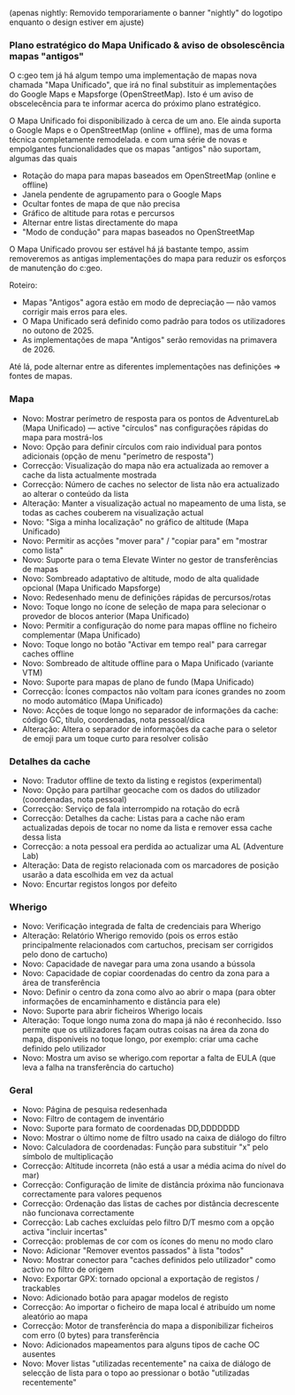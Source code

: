 (apenas nightly: Removido temporariamente o banner "nightly" do logotipo enquanto o design estiver em ajuste)

### Plano estratégico do Mapa Unificado & aviso de obsolescência mapas "antigos"
O c:geo tem já há algum tempo uma implementação de mapas nova chamada "Mapa Unificado", que irá no final substituir as implementações do Google Maps e Mapsforge (OpenStreetMap). Isto é um aviso de obscelecência para te informar acerca do próximo plano estratégico.

O Mapa Unificado foi disponibilizado à cerca de um ano. Ele ainda suporta o Google Maps e o OpenStreetMap (online + offline), mas de uma forma técnica completamente remodelada. e com uma série de novas e empolgantes funcionalidades que os mapas "antigos" não suportam, algumas das quais
- Rotação do mapa para mapas baseados em OpenStreetMap (online e offline)
- Janela pendente de agrupamento para o Google Maps
- Ocultar fontes de mapa de que não precisa
- Gráfico de altitude para rotas e percursos
- Alternar entre listas directamente do mapa
- "Modo de condução" para mapas baseados no OpenStreetMap

O Mapa Unificado provou ser estável há já bastante tempo, assim removeremos as antigas implementações do mapa para reduzir os esforços de manutenção do c:geo.

Roteiro:
- Mapas "Antigos" agora estão em modo de depreciação — não vamos corrigir mais erros para eles.
- O Mapa Unificado será definido como padrão para todos os utilizadores no outono de 2025.
- As implementações de mapa "Antigos" serão removidas na primavera de 2026.

Até lá, pode alternar entre as diferentes implementações nas definições => fontes de mapas.

### Mapa
- Novo: Mostrar perímetro de resposta para os pontos de AdventureLab (Mapa Unificado) — active "círculos" nas configurações rápidas do mapa para mostrá-los
- Novo: Opção para definir círculos com raio individual para pontos adicionais (opção de menu "perímetro de resposta")
- Correcção: Visualização do mapa não era actualizada ao remover a cache da lista actualmente mostrada
- Correcção: Número de caches no selector de lista não era actualizado ao alterar o conteúdo da lista
- Alteração: Manter a visualização actual no mapeamento de uma lista, se todas as caches couberem na visualização actual
- Novo: "Siga a minha localização" no gráfico de altitude (Mapa Unificado)
- Novo: Permitir as acções "mover para" / "copiar para" em "mostrar como lista"
- Novo: Suporte para o tema Elevate Winter no gestor de transferências de mapas
- Novo: Sombreado adaptativo de altitude, modo de alta qualidade opcional (Mapa Unificado Mapsforge)
- Novo: Redesenhado menu de definições rápidas de percursos/rotas
- Novo: Toque longo no ícone de seleção de mapa para selecionar o provedor de blocos anterior (Mapa Unificado)
- Novo: Permitir a configuração do nome para mapas offline no ficheiro complementar (Mapa Unificado)
- Novo: Toque longo no botão "Activar em tempo real" para carregar caches offline
- Novo: Sombreado de altitude offline para o Mapa Unificado (variante VTM)
- Novo: Suporte para mapas de plano de fundo (Mapa Unificado)
- Correcção: Ícones compactos não voltam para ícones grandes no zoom no modo automático (Mapa Unificado)
- Novo: Acções de toque longo no separador de informações da cache: código GC, título, coordenadas, nota pessoal/dica
- Alteração: Altera o separador de informações da cache para o seletor de emoji para um toque curto para resolver colisão

### Detalhes da cache
- Novo: Tradutor offline de texto da listing e registos (experimental)
- Novo: Opção para partilhar geocache com os dados do utilizador (coordenadas, nota pessoal)
- Correcção: Serviço de fala interrompido na rotação do ecrã
- Correcção: Detalhes da cache: Listas para a cache não eram actualizadas depois de tocar no nome da lista e remover essa cache dessa lista
- Correcção: a nota pessoal era perdida ao actualizar uma AL (Adventure Lab)
- Alteração: Data de registo relacionada com os marcadores de posição usarão a data escolhida em vez da actual
- Novo: Encurtar registos longos por defeito

### Wherigo
- Novo: Verificação integrada de falta de credenciais para Wherigo
- Alteração: Relatório Wherigo removido (pois os erros estão principalmente relacionados com cartuchos, precisam ser corrigidos pelo dono de cartucho)
- Novo: Capacidade de navegar para uma zona usando a bússola
- Novo: Capacidade de copiar coordenadas do centro da zona para a área de transferência
- Novo: Definir o centro da zona como alvo ao abrir o mapa (para obter informações de encaminhamento e distância para ele)
- Novo: Suporte para abrir ficheiros Wherigo locais
- Alteração: Toque longo numa zona do mapa já não é reconhecido. Isso permite que os utilizadores façam outras coisas na área da zona do mapa, disponíveis no toque longo, por exemplo: criar uma cache definido pelo utilizador
- Novo: Mostra um aviso se wherigo.com reportar a falta de EULA (que leva a falha na transferência do cartucho)

### Geral
- Novo: Página de pesquisa redesenhada
- Novo: Filtro de contagem de inventário
- Novo: Suporte para formato de coordenadas DD,DDDDDDD
- Novo: Mostrar o último nome de filtro usado na caixa de diálogo do filtro
- Novo: Calculadora de coordenadas: Função para substituir "x" pelo símbolo de multiplicação
- Correcção: Altitude incorreta (não está a usar a média acima do nível do mar)
- Correcção: Configuração de limite de distância próxima não funcionava correctamente para valores pequenos
- Correcção: Ordenação das listas de caches por distância decrescente não funcionava correctamente
- Correcção: Lab caches excluídas pelo filtro D/T mesmo com a opção activa "incluir incertas"
- Correcção: problemas de cor com os ícones do menu no modo claro
- Novo: Adicionar "Remover eventos passados" à lista "todos"
- Novo: Mostrar conector para "caches definidos pelo utilizador" como activo no filtro de origem
- Novo: Exportar GPX: tornado opcional a exportação de registos / trackables
- Novo: Adicionado botão para apagar modelos de registo
- Correcção: Ao importar o ficheiro de mapa local é atribuído um nome aleatório ao mapa
- Correcção: Motor de transferência do mapa a disponibilizar ficheiros com erro (0 bytes) para transferência
- Novo: Adicionados mapeamentos para alguns tipos de cache OC ausentes
- Novo: Mover listas "utilizadas recentemente" na caixa de diálogo de selecção de lista para o topo ao pressionar o botão "utilizadas recentemente"
